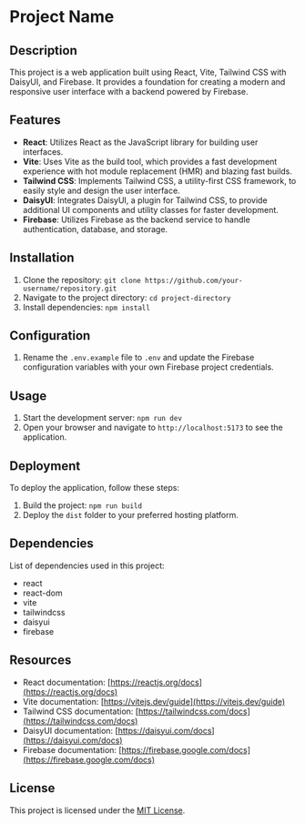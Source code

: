 # Project Name

## Description

This project is a web application built using React, Vite, Tailwind CSS with DaisyUI, and Firebase. It provides a foundation for creating a modern and responsive user interface with a backend powered by Firebase.

## Features

- **React**: Utilizes React as the JavaScript library for building user interfaces.
- **Vite**: Uses Vite as the build tool, which provides a fast development experience with hot module replacement (HMR) and blazing fast builds.
- **Tailwind CSS**: Implements Tailwind CSS, a utility-first CSS framework, to easily style and design the user interface.
- **DaisyUI**: Integrates DaisyUI, a plugin for Tailwind CSS, to provide additional UI components and utility classes for faster development.
- **Firebase**: Utilizes Firebase as the backend service to handle authentication, database, and storage.

## Installation

1. Clone the repository: `git clone https://github.com/your-username/repository.git`
2. Navigate to the project directory: `cd project-directory`
3. Install dependencies: `npm install`

## Configuration

1. Rename the `.env.example` file to `.env` and update the Firebase configuration variables with your own Firebase project credentials.

## Usage

1. Start the development server: `npm run dev`
2. Open your browser and navigate to `http://localhost:5173` to see the application.

## Deployment

To deploy the application, follow these steps:

1. Build the project: `npm run build`
2. Deploy the `dist` folder to your preferred hosting platform.

## Dependencies

List of dependencies used in this project:

- react
- react-dom
- vite
- tailwindcss
- daisyui
- firebase

## Resources

- React documentation: [https://reactjs.org/docs](https://reactjs.org/docs)
- Vite documentation: [https://vitejs.dev/guide](https://vitejs.dev/guide)
- Tailwind CSS documentation: [https://tailwindcss.com/docs](https://tailwindcss.com/docs)
- DaisyUI documentation: [https://daisyui.com/docs](https://daisyui.com/docs)
- Firebase documentation: [https://firebase.google.com/docs](https://firebase.google.com/docs)

## License

This project is licensed under the [MIT License](LICENSE).
